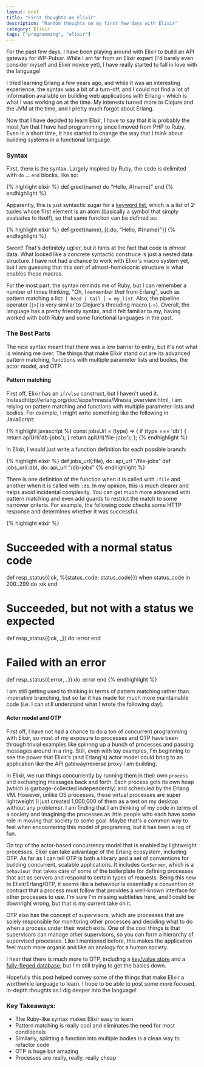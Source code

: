 ```yaml
---
layout: post
title: "First thoughts on Elixir"
description: "Random thoughts on my first few days with Elixir"
category: Elixir
tags: ["programming", "elixir"]
---
```


For the past few days, I have been playing around with Elixir to build
an API gateway for WP-Pulsar. While I am far from an Elixir expert (I'd
barely even consider myself and Elixir novice yet), I have really started
to fall in love with the language!

I tried learning Erlang a few years ago, and while it was an interesting
experience, the syntax was a bit of a turn-off, and I could not find a lot
of information available on building web applications with Erlang - which is
what I was working on at the time. My interests turned more to Clojure and
the JVM at the time, and I pretty much forgot about Erlang.

Now that I have decided to learn Elixir, I have to say that it is probably
the most _fun_ that I have had programming since I moved from PHP to Ruby.
Even in a short time, it has started to change the way that I think about
building systems in a functional language.

### Syntax

First, there is the syntax. Largely inspired by Ruby, the code is delimited
with `do` ... `end` blocks, like so:

{% highlight elixir %}
def greet(name) do
  "Hello, #{name}"
end
{% endhighlight %}

Apparently, this is just syntactic sugar for a
[keyword list](https://elixir-lang.org/getting-started/keywords-and-maps.html),
which is a list of 2-tuples whose first element is an atom (basically a symbol
that simply evaluates to itself), so that same function can be defined as:

{% highlight elixir %}
def greet(name), [{:do, "Hello, #{name}"}]
{% endhighlight %}

Sweet! That's definitely uglier, but it hints at the fact that code is _almost_
data. What looked like a concrete syntactic construce is just a nested data
structure. I have not had a chance to work with Elixir's macro system yet, but I
am guessing that this sort of almost-homoiconic structure is what enables
these macros.

For the most part, the syntax reminds me of Ruby, but I can remember a number
of times thinking, "Oh, I remember *that* from Erlang", such as pattern matching
a list: `[ head | tail ] = my_list`. Also, the pipeline operator (`|>`) is very
similar to Clojure's threading macro (`->`). Overall, the language has a pretty
friendly syntax, and it felt familiar to my, having worked with both Ruby and
some functional languages in the past.

<script async src="//pagead2.googlesyndication.com/pagead/js/adsbygoogle.js"></script>
<ins class="adsbygoogle"
     style="display:block; text-align:center;"
     data-ad-layout="in-article"
     data-ad-format="fluid"
     data-ad-client="ca-pub-6265787006533161"
     data-ad-slot="3706397953"></ins>
<script>
(adsbygoogle = window.adsbygoogle || []).push({});
</script>



### The Best Parts

The nice syntax meant that there was a low barrier to entry, but it's not what is
winning me over. The things that make Elixir stand out are its advanced pattern
matching, functions with multiple parameter lists and bodies, the actor model, and
OTP.


#### Pattern matching

First off, Elixir has an `if/else` construct, but I haven't used it. Insteadhttp://erlang.org/doc/apps/mnesia/Mnesia_overview.html, I am
relying on pattern matching and functions with multiple parameter lists and bodies.
For example, I might write something like the following in JavaScript:

{% highlight javascript %}
const jobsUrl = (type) => {
  if (type === 'db') {
    return apiUrl('db-jobs');
  }
  return apiUrl('file-jobs');
};
{% endhighlight %}

In Elixir, I would just write a function definition for each possible branch:

{% highlight elixir %}
def jobs_url(:file), do: api_url "/file-jobs"
def jobs_url(:db),   do: api_url "/db-jobs"
{% endhighlight %}

There is one definition of the function when it is called with `:file` and another
when it is called with `:db`. In my opinion, this is much clearer and helps avoid
incidental complexity. You can get much more advanced with pattern matching and
even add guards to restrict the match to some narrower criteria. For example,
the following code checks some HTTP response and determines whether it was
successful.

{% highlight elixir %}
# Succeeded with a normal status code
def resp_status({:ok, %{status_code: status_code}}) when status_code in 200..299 do
  :ok
end

# Succeeded, but not with a status we expected
def resp_status({:ok, _}) do
  :error
end

# Failed with an error
def resp_status({:error, _}) do
  :error
end
{% endhighlight %}

I am still getting used to thinking in terms of pattern matching rather than
imperative branching, but so far it has made for much more maintainable code
(i.e. I can still understand what I wrote the following day).

#### Actor model and OTP

First off, I have not had a chance to do a ton of concurrent programming with
Elixir, so most of my exposure to processes and OTP have been through trivial
examples like spinnng up a bunch of processes and passing messages around in
a ring. Still, even with toy examples, I'm beginning to see the power that
Elixir's (and Erlang's) actor model could bring to an application like the
API gateway/reverse proxy I am building.

In Elixir, we run things concurrently by running them in their own `process`
and exchanging messages back and forth. Each process gets its own heap (which
is garbage-collected independently) and scheduled by the Erlang VM. However,
unlike OS processes, these virtual processes are super lightweight (I just
created 1,000,000 of them as a test on my desktop without any problems). I am
finding that I am thinking of my code in terms of a society and imagining the
processes as little people who each have some role in moving that society to
some goal. Maybe that's a common way to feel when encountering this model of
programing, but it has been a log of fun.

On top of the actor-based concurrency model that is enabled by lightweight
processes, Elixir can take advantage of the Erlang ecosystem, including OTP.
As far as I can tell OTP is both a library and a set of conventions for
building concurrent, scalable applications. It includes `GenServer`, which is
a `behaviour` that takes care of some of the boilerplate for defining processes
that act as servers and respond to certain types of requests. Being this new
to Elixir/Erlang/OTP, it seems like a behaviour is essentially a convention or
contract that a process must follow that provides a well-known interface for
other processes to use. I'm sure I'm missing subtleties here, and I could be
downright wrong, but that is my current take on it.

OTP also has the concept of supervisors, which are processes that are solely
responsible for monitoring other processes and deciding what to do when a
process under their watch exits. One of the cool things is that supervisors
can manage other supervisors, so you can form a hierarchy of supervised
processes. Like I mentioned before, this makes the application feel much more
organic and like an analogy for a human society.

I hear that there is much more to OTP, including a
[key/value store](https://elixir-lang.org/getting-started/mix-otp/ets.html)
and a [fully-fleged database](http://erlang.org/doc/apps/mnesia/Mnesia_overview.html),
but I'm still trying to get the basics down.

Hopefully this post helped convey some of the things that make Elixir a
worthwhile language to learn. I hope to be able to post some more focused,
in-depth thoughts as I dig deeper into the language!

### Key Takeaways:

- The Ruby-like syntax makes Elixir easy to learn
- Pattern matching is really cool and eliminates the need for most conditionals
- Similarly, splitting a function into multiple bodies is a clean way to
  refactor code
- OTP is huge but amazing
- Processes are really, really, really cheap

